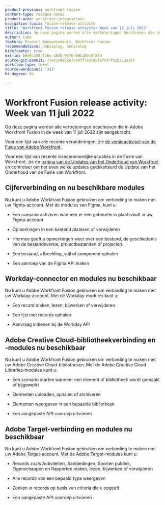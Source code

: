```yaml
---
product-previous: workfront-fusion
content-type: release-notes
product-area: workfront-integrations
navigation-topic: fusion-release-activity
title: 'Workfront Fusion release activity: Week van 11 juli 2022'
description: Op deze pagina worden alle verbeteringen beschreven die in Adobe Workfront Fusion in de week van 11 juli 2022 zijn aangebracht.
author: Luke
feature: Product Announcements, Workfront Fusion
recommendations: noDisplay, noCatalog
hidefromtoc: true
exl-id: b0e9cb38-f16e-487b-9376-50b18549f8f4
source-git-commit: 77ec3c007ce7c49ff760145fafcd7f62b273a18f
workflow-type: tm+mt
source-wordcount: '317'
ht-degree: 0%

---
```


# Workfront Fusion release activity: Week van 11 juli 2022

Op deze pagina worden alle verbeteringen beschreven die in Adobe Workfront Fusion in de week van 11 juli 2022 zijn aangebracht.

Voor een lijst van alle recente veranderingen, zie [ de versieactiviteit van de Fusie van Adobe Workfront ](/help/workfront-fusion/fusion-product-releases/fusion-release-activity.md).

Voor een lijst van recente insectenmoeilijke situaties in de Fusie van Workfront, zie de [ pagina van de Updates van het Onderhoud van Workfront ](https://experienceleague.adobe.com/docs/workfront-known-issues/releases/current-updates.html) en controleer om het even welke updates geëtiketteerd de Update van het Onderhoud van de Fusie van Workfront.

## Cijferverbinding en nu beschikbare modules

Nu kunt u Adobe Workfront Fusion gebruiken om verbinding te maken met uw Figma-account. Met de modules van Figma, kunt u:

* Een scenario activeren wanneer er een gebeurtenis plaatsvindt in uw Figma-account

* Opmerkingen in een bestand plaatsen of verwijderen

* Hiermee geeft u opmerkingen weer over een bestand, de geschiedenis van de bestandsversie, projectbestanden of projecten.

* Een bestand, afbeelding, stijl of component ophalen

* Een aanroep van de Figma API maken

## Workday-connector en modules nu beschikbaar

Nu kunt u Adobe Workfront Fusion gebruiken om verbinding te maken met uw Workday-account. Met de Workday-modules kunt u:

* Een record maken, lezen, bijwerken of verwijderen

* Een lijst met records ophalen

* Aanvraag indienen bij de Workday API

## Adobe Creative Cloud-bibliotheekverbinding en -modules nu beschikbaar

Nu kunt u Adobe Workfront Fusion gebruiken om verbinding te maken met uw Adobe Creative Cloud-bibliotheken. Met de Adobe Creative Cloud Libraries-modules kunt u:

* Een scenario starten wanneer een element of bibliotheek wordt gemaakt of bijgewerkt

* Elementen uploaden, ophalen of archiveren

* Elementen weergeven in een bepaalde bibliotheek

* Een aangepaste API-aanroep uitvoeren

## Adobe Target-verbinding en modules nu beschikbaar

Nu kunt u Adobe Workfront Fusion gebruiken om verbinding te maken met uw Adobe Target-account. Met de Adobe Target-modules kunt u:

* Records zoals Activiteiten, Aanbiedingen, Soorten publiek, Eigenschappen en Rapporten maken, lezen, bijwerken of verwijderen

* Alle records van een bepaald type weergeven

* Zoeken in records op basis van criteria die u opgeeft

* Een aangepaste API-aanroep uitvoeren
